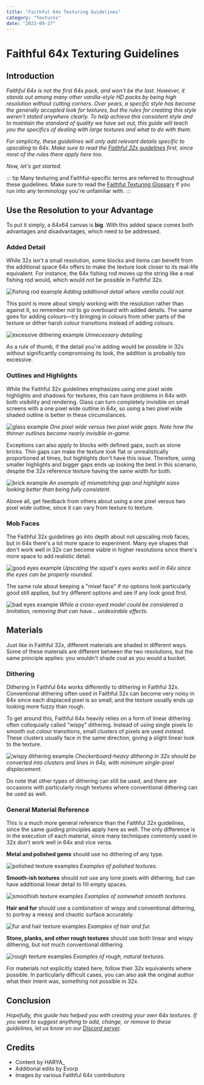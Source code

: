 ```yaml
---
title: "Faithful 64x Texturing Guidelines"
category: "Textures"
date: "2023-09-27"
---
```


# Faithful 64x Texturing Guidelines

## Introduction

*Faithful 64x is not the first 64x pack, and won't be the last. However, it stands out among many other vanilla-style HD packs by being high resolution without cutting corners. Over years, a specific style has become the generally accepted look for textures, but the rules for creating this style weren't stated anywhere clearly. To help achieve this consistent style and to maintain the standard of quality we have set out, this guide will teach you the specifics of dealing with large textures and what to do with them.*

*For simplicity, these guidelines will only add relevant details specific to upscaling to 64x. Make sure to read the [Faithful 32x guidelines](/pages/textures/f32-texturing-guidelines) first, since most of the rules there apply here too.*

*Now, let's get started.*

::: tip
Many texturing and Faithful-specific terms are referred to throughout these guidelines. Make sure to read the [Faithful Texturing Glossary](/pages/textures/glossary) if you run into any terminology you're unfamiliar with.
:::

## Use the Resolution to your Advantage

To put it simply, a 64x64 canvas is **big**. With this added space comes both advantages and disadvantages, which need to be addressed.

### Added Detail

While 32x isn't a small resolution, some blocks and items can benefit from the additional space 64x offers to make the texture look closer to its real-life equivalent. For instance, the 64x fishing rod moves up the string like a real fishing rod would, which would not be possible in Faithful 32x.

<img src="/images/textures/f64-texturing-guidelines/fishing_rod.png" alt="fishing rod example" class="center">
<i class="center">Adding additional detail where vanilla could not.</i>

This point is more about simply working with the resolution rather than against it, so remember not to go overboard with added details. The same goes for adding colours—try bringing in colours from other parts of the texture or dither harsh colour transitions instead of adding colours.

<img src="/images/textures/f64-texturing-guidelines/fermented_spider_eye.png" alt="excessive dithering example" class="center">
<i class="center">Unnecessary detailing.</i>

As a rule of thumb, if the detail you're adding would be possible in 32x without significantly compromising its look, the addition is probably too excessive.

### Outlines and Highlights

While the Faithful 32x guidelines emphasizes using one pixel wide highlights and shadows for textures, this can have problems in 64x with both visibility and rendering. Glass can turn completely invisible on small screens with a one pixel wide outline in 64x, so using a two pixel wide shaded outline is better in these circumstances.

<img src="/images/textures/f64-texturing-guidelines/glass.png" alt="glass example" class="center">
<i class="center">One pixel wide versus two pixel wide gaps. Note how the thinner outlines become nearly invisible in-game.</i>

Exceptions can also apply to blocks with defined gaps, such as stone bricks. Thin gaps can make the texture look flat or unrealistically proportioned at times, but highlights don't have this issue. Therefore, using smaller highlights and bigger gaps ends up looking the best in this scenario, despite the 32x reference texture having the same width for both.

<img src="/images/textures/f64-texturing-guidelines/stone_bricks.png" alt="brick example" class="center">
<i class="center">An example of mismatching gap and highlight sizes looking better than being fully consistent.</i>

Above all, get feedback from others about using a one pixel versus two pixel wide outline, since it can vary from texture to texture.

### Mob Faces

The Faithful 32x guidelines go into depth about not upscaling mob faces, but in 64x there's a lot more space to experiment. Many eye shapes that don't work well in 32x can become viable in higher resolutions since there's more space to add realistic detail.

<img src="/images/textures/f64-texturing-guidelines/squid_eyes.png" alt="good eyes example" class="center">
<i class="center">Upscaling the squid's eyes works well in 64x since the eyes can be properly rounded.</i>

The same rule about keeping a "mixel face" if no options look particularly good still applies, but try different options and see if any look good first.

<img src="/images/textures/f64-texturing-guidelines/villager_eyes.png" alt="bad eyes example" class="center">
<i class="center">While a cross-eyed model could be considered a limitation, removing that can have... undesirable effects.</i>

## Materials

Just like in Faithful 32x, different materials are shaded in different ways. Some of these materials are different between the two resolutions, but the same principle applies: you wouldn't shade coal as you would a bucket.

### Dithering

Dithering in Faithful 64x works differently to dithering in Faithful 32x. Conventional dithering often used in Faithful 32x can become very noisy in 64x since each displaced pixel is so small, and the texture usually ends up looking more fuzzy than rough.

To get around this, Faithful 64x heavily relies on a form of linear dithering often colloquially called "wispy" dithering. Instead of using single pixels to smooth out colour transitions, small clusters of pixels are used instead. These clusters usually face in the same direction, giving a slight linear look to the texture.

<img src="/images/textures/f64-texturing-guidelines/linear_dithering.png" alt="wispy dithering example" class="center">
<i class="center">Checkerboard-heavy dithering in 32x should be converted into clusters and lines in 64x, with minimum single-pixel displacement.</i>

Do note that other types of dithering can still be used, and there are occasions with particularly rough textures where conventional dithering can be used as well.

### General Material Reference

This is a much more general reference than the Faithful 32x guidelines, since the same guiding principles apply here as well. The only difference is in the execution of each material, since many techniques commonly used in 32x don't work well in 64x and vice versa.

**Metal and polished gems** should use no dithering of any type.

<img src="/images/textures/f64-texturing-guidelines/polished.png" alt="polished texture examples" class="center">
<i class="center">Examples of polished textures.</i>

**Smooth-ish textures** should not use any lone pixels with dithering, but can have additional linear detail to fill empty spaces.

<img src="/images/textures/f64-texturing-guidelines/smooth.png" alt="smoothish texture examples" class="center">
<i class="center">Examples of somewhat smooth textures.</i>

**Hair and fur** should use a combination of wispy and conventional dithering, to portray a messy and chaotic surface accurately.

<img src="/images/textures/f64-texturing-guidelines/fur.png" alt="fur and hair texture examples" class="center">
<i class="center">Examples of hair and fur.</i>

**Stone, planks, and other rough textures** should use both linear and wispy dithering, but not much conventional dithering.

<img src="/images/textures/f64-texturing-guidelines/rough.png" alt="rough texture examples" class="center">
<i class="center">Examples of rough, natural textures.</i>

For materials not explicitly stated here, follow their 32x equivalents where possible. In particularly difficult cases, you can also ask the original author what their intent was, something not possible in 32x.

## Conclusion

*Hopefully, this guide has helped you with creating your own 64x textures. If you want to suggest anything to add, change, or remove to these guidelines, let us know on our [Discord server](https://discord.gg/sN9YRQbBv7).*

## Credits

- Content by HARYA_
- Additional edits by Evorp
- Images by various Faithful 64x contributors